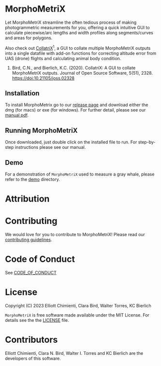 # MorphoMetriX

Let MorphoMetriX streamline the often tedious process of making photogrammetric measurements for you, offering a quick intuitive GUI to calculate piecewise/arc lengths and width profiles along segments/curves and areas for polygons. 
    
Also check out [CollatriX](https://github.com/cbirdferrer/collatrix)<sup>1</sup>, a GUI to collate multiple MorphoMetriX outputs into a single datafile with add-on functions for correcting altitude error from UAS (drone) flights and calculating animal body condition.

1. Bird, C.N., and Bierlich, K.C. (2020). CollatriX: A GUI to collate MorphoMetriX outputs. Journal of Open Source Software, 5(51), 2328. [https://doi:10.21105/joss.02328](https://joss.theoj.org/papers/10.21105/joss.02328) 

## Installation 

To install MorphoMetrix go to our [release page](https://github.com/ZappyMan/morphometrix/releases) and download either the dmg (for macs) or exe (for windows). For further detail, please see our [manual pdf](https://github.com/ZappyMan/MorphoMetriX/blob/master/MorphoMetriX_v2_manual.pdf).
    
## Running MorphoMetriX

Once downloaded, just double click on the installed file to run. For step-by-step instructions please see our manual.

## Demo

For a demonstration of ``MorphoMetriX`` used to measure a gray whale, please refer to the [demo]( <https://github.com/ZappyMan/MorphoMetriX/blob/master/demo>) directory. 

# Attribution

# Contributing 

We would love for you to contribute to MorphoMetriX! Please read our [contributing guidelines](CONTRIBUTING.md).

# Code of Conduct

See [CODE_OF_CONDUCT](CODE_OF_CONDUCT.md)

# License

Copyright (C) 2023 Elliott Chimienti, Clara Bird, Walter Torres, KC Bierlich

``MorphoMetriX`` is free software made available under the MIT License. For details see the the [LICENSE]( <https://github.com/ZappyMan/MorphoMetriX/blob/master/LICENSE.md>) file.

# Contributors

Elliott Chimienti, Clara N. Bird, Walter I. Torres and KC Bierlich are the developers of this software.




